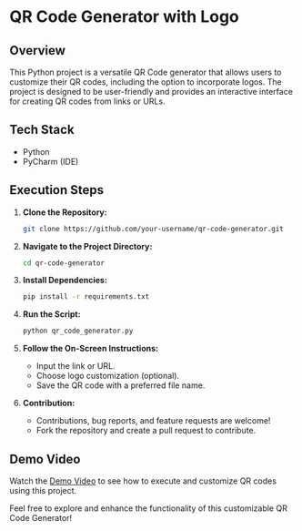 # QR Code Generator with Logo

## Overview
This Python project is a versatile QR Code generator that allows users to customize their QR codes, including the option to incorporate logos. The project is designed to be user-friendly and provides an interactive interface for creating QR codes from links or URLs.

## Tech Stack
- Python
- PyCharm (IDE)

## Execution Steps
1. **Clone the Repository:**
    ```bash
    git clone https://github.com/your-username/qr-code-generator.git
    ```

2. **Navigate to the Project Directory:**
    ```bash
    cd qr-code-generator
    ```

3. **Install Dependencies:**
    ```bash
    pip install -r requirements.txt
    ```

4. **Run the Script:**
    ```bash
    python qr_code_generator.py
    ```

5. **Follow the On-Screen Instructions:**
    - Input the link or URL.
    - Choose logo customization (optional).
    - Save the QR code with a preferred file name.

6. **Contribution:**
    - Contributions, bug reports, and feature requests are welcome!
    - Fork the repository and create a pull request to contribute.

## Demo Video
Watch the [Demo Video](https://drive.google.com/file/d/16UJqL8T1Mh9kubRBbNNPh4sr5Uw0flYO/view?usp=sharing) to see how to execute and customize QR codes using this project.

Feel free to explore and enhance the functionality of this customizable QR Code Generator!
